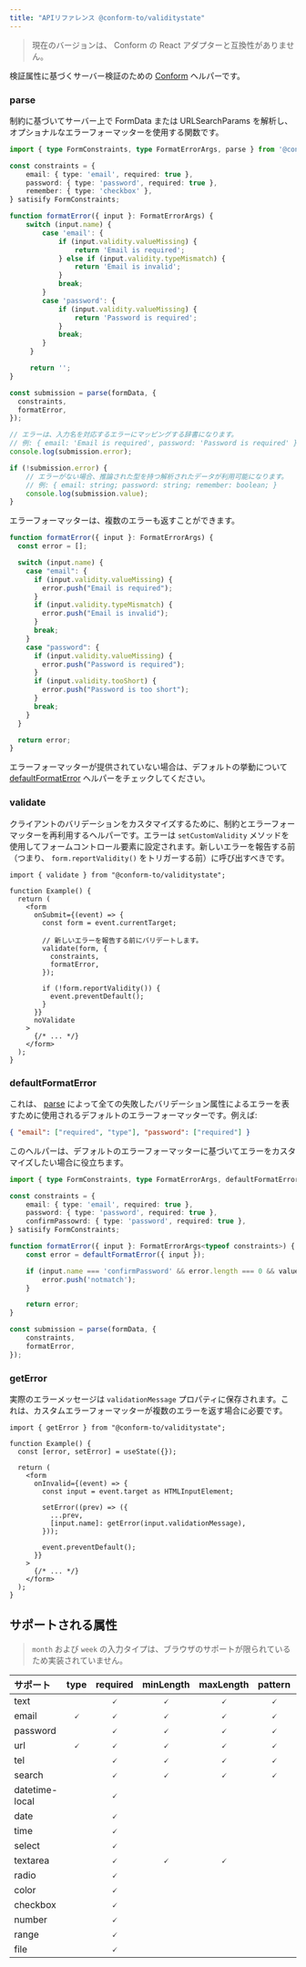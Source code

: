 ```yaml
---
title: "APIリファレンス @conform-to/validitystate"
---
```


> 現在のバージョンは、 Conform の React アダプターと互換性がありません。

検証属性に基づくサーバー検証のための [Conform](https://github.com/edmundhung/conform) ヘルパーです。

### parse

制約に基づいてサーバー上で FormData または URLSearchParams を解析し、オプショナルなエラーフォーマッターを使用する関数です。

```ts
import { type FormConstraints, type FormatErrorArgs, parse } from '@conform-to/validitystate';

const constraints = {
    email: { type: 'email', required: true },
    password: { type: 'password', required: true },
    remember: { type: 'checkbox' },
} satisify FormConstraints;

function formatError({ input }: FormatErrorArgs) {
    switch (input.name) {
        case 'email': {
            if (input.validity.valueMissing) {
                return 'Email is required';
            } else if (input.validity.typeMismatch) {
                return 'Email is invalid';
            }
            break;
        }
        case 'password': {
            if (input.validity.valueMissing) {
                return 'Password is required';
            }
            break;
        }
     }

     return '';
}

const submission = parse(formData, {
  constraints,
  formatError,
});

// エラーは、入力名を対応するエラーにマッピングする辞書になります。
// 例: { email: 'Email is required', password: 'Password is required' }
console.log(submission.error);

if (!submission.error) {
    // エラーがない場合、推論された型を持つ解析されたデータが利用可能になります。
    // 例: { email: string; password: string; remember: boolean; }
    console.log(submission.value);
}
```

エラーフォーマッターは、複数のエラーも返すことができます。

```ts
function formatError({ input }: FormatErrorArgs) {
  const error = [];

  switch (input.name) {
    case "email": {
      if (input.validity.valueMissing) {
        error.push("Email is required");
      }
      if (input.validity.typeMismatch) {
        error.push("Email is invalid");
      }
      break;
    }
    case "password": {
      if (input.validity.valueMissing) {
        error.push("Password is required");
      }
      if (input.validity.tooShort) {
        error.push("Password is too short");
      }
      break;
    }
  }

  return error;
}
```

エラーフォーマッターが提供されていない場合は、デフォルトの挙動について [defaultFormatError](#defaultformaterror) ヘルパーをチェックしてください。

### validate

クライアントのバリデーションをカスタマイズするために、制約とエラーフォーマッターを再利用するヘルパーです。エラーは `setCustomValidity` メソッドを使用してフォームコントロール要素に設定されます。新しいエラーを報告する前（つまり、 `form.reportValidity()` をトリガーする前）に呼び出すべきです。

```tsx
import { validate } from "@conform-to/validitystate";

function Example() {
  return (
    <form
      onSubmit={(event) => {
        const form = event.currentTarget;

        // 新しいエラーを報告する前にバリデートします。
        validate(form, {
          constraints,
          formatError,
        });

        if (!form.reportValidity()) {
          event.preventDefault();
        }
      }}
      noValidate
    >
      {/* ... */}
    </form>
  );
}
```

### defaultFormatError

これは、 [parse](#parse) によって全ての失敗したバリデーション属性によるエラーを表すために使用されるデフォルトのエラーフォーマッターです。例えば:

```json
{ "email": ["required", "type"], "password": ["required"] }
```

このヘルパーは、デフォルトのエラーフォーマッターに基づいてエラーをカスタマイズしたい場合に役立ちます。

```ts
import { type FormConstraints, type FormatErrorArgs, defaultFormatError } from '@conform-to/validitystate';

const constraints = {
    email: { type: 'email', required: true },
    password: { type: 'password', required: true },
    confirmPassowrd: { type: 'password', required: true },
} satisify FormConstraints;

function formatError({ input }: FormatErrorArgs<typeof constraints>) {
    const error = defaultFormatError({ input });

    if (input.name === 'confirmPassword' && error.length === 0 && value.password !== value.confirmPassword) {
        error.push('notmatch');
    }

    return error;
}

const submission = parse(formData, {
    constraints,
    formatError,
});
```

### getError

実際のエラーメッセージは `validationMessage` プロパティに保存されます。これは、カスタムエラーフォーマッターが複数のエラーを返す場合に必要です。

```tsx
import { getError } from "@conform-to/validitystate";

function Example() {
  const [error, setError] = useState({});

  return (
    <form
      onInvalid={(event) => {
        const input = event.target as HTMLInputElement;

        setError((prev) => ({
          ...prev,
          [input.name]: getError(input.validationMessage),
        }));

        event.preventDefault();
      }}
    >
      {/* ... */}
    </form>
  );
}
```

## サポートされる属性

> `month` および `week` の入力タイプは、ブラウザのサポートが限られているため実装されていません。

| サポート       | type | required | minLength | maxLength | pattern | min | max | step | multiple |
| :------------- | :--: | :------: | :-------: | :-------: | :-----: | :-: | :-: | :--: | :------: |
| text           |      |    🗸     |     🗸     |     🗸     |    🗸    |     |     |      |
| email          |  🗸   |    🗸     |     🗸     |     🗸     |    🗸    |     |     |      |
| password       |      |    🗸     |     🗸     |     🗸     |    🗸    |     |     |      |
| url            |  🗸   |    🗸     |     🗸     |     🗸     |    🗸    |     |     |      |
| tel            |      |    🗸     |     🗸     |     🗸     |    🗸    |     |     |      |
| search         |      |    🗸     |     🗸     |     🗸     |    🗸    |     |     |      |
| datetime-local |      |    🗸     |           |           |         |  🗸  |  🗸  |  🗸   |
| date           |      |    🗸     |           |           |         |  🗸  |  🗸  |  🗸   |
| time           |      |    🗸     |           |           |         |  🗸  |  🗸  |  🗸   |
| select         |      |    🗸     |           |           |         |     |     |      |    🗸     |
| textarea       |      |    🗸     |     🗸     |     🗸     |         |     |     |      |
| radio          |      |    🗸     |           |           |         |     |     |      |
| color          |      |    🗸     |           |           |         |     |     |      |
| checkbox       |      |    🗸     |           |           |         |     |     |      |
| number         |      |    🗸     |           |           |         |  🗸  |  🗸  |  🗸   |
| range          |      |    🗸     |           |           |         |  🗸  |  🗸  |  🗸   |
| file           |      |    🗸     |           |           |         |     |     |      |    🗸     |
